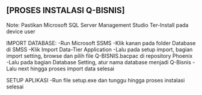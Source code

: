## [PROSES INSTALASI Q-BISNIS]

Note: Pastikan Microsoft SQL Server Management Studio Ter-Install pada device user

IMPORT DATABASE:
-Run Microsoft SSMS
-Klik kanan pada folder Database di SMSS
-Klik Import Data-Tier Application
-Lalu pada setup import, bagian import setting, browse dan pilih file Q-BISNIS.bacpac di repository Phoenix
-Lalu pada bagian Database Setting, atur nama database menjadi Q-Bisnis
-Lalu next hingga proses import data selesai

SETUP APLIKASI
-Run file setup.exe dan tunggu hingga proses instalasi selesai
